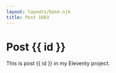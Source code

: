 ```yaml
---
layout: layouts/base.njk
title: Post 1603
---
```


# Post {{ id }}

This is post {{ id }} in my Eleventy project.
